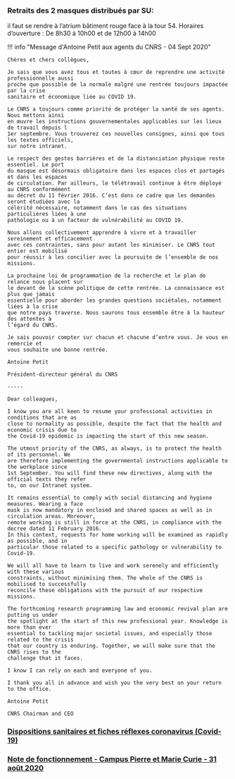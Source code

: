 ### Retraits des 2 masques distribués par SU:

  il faut se rendre à l’atrium bâtiment rouge face à la tour 54.
  Horaires d’ouverture :
  De 8h30 à 10h00 et de 12h00 à 14h00

!!! info "Message d'Antoine Petit aux agents du CNRS - 04 Sept 2020"
    
    Chères et chers collègues,
    
    Je sais que vous avez tous et toutes à cœur de reprendre une activité professionnelle aussi
    proche que possible de la normale malgré une rentrée toujours impactée par la crise
    sanitaire et économique liée au COVID 19.
    
    Le CNRS a toujours comme priorité de protéger la santé de ses agents. Nous mettons ainsi
    en œuvre les instructions gouvernementales applicables sur les lieux de travail depuis l
    1er septembre. Vous trouverez ces nouvelles consignes, ainsi que tous les textes officiels,
    sur notre intranet.
    
    Le respect des gestes barrières et de la distanciation physique reste essentiel. Le port
    du masque est désormais obligatoire dans les espaces clos et partagés et dans les espaces
    de circulation. Par ailleurs, le télétravail continue à être déployé au CNRS conformément
    au décret du 11 février 2016. C’est dans ce cadre que les demandes seront étudiées avec la
    célérité nécessaire, notamment dans le cas des situations particulières liées à une
    pathologie ou à un facteur de vulnérabilité au COVID 19.
    
    Nous allons collectivement apprendre à vivre et à travailler sereinement et efficacement
    avec ces contraintes, sans pour autant les minimiser. Le CNRS tout entier est mobilisé
    pour réussir à les concilier avec la poursuite de l’ensemble de nos missions.
    
    La prochaine loi de programmation de la recherche et le plan de relance nous placent sur
    le devant de la scène politique de cette rentrée. La connaissance est plus que jamais
    essentielle pour aborder les grandes questions sociétales, notamment liées à la crise
    que notre pays traverse. Nous saurons tous ensemble être à la hauteur des attentes à
    l’égard du CNRS.
    
    Je sais pouvoir compter sur chacun et chacune d’entre vous. Je vous en remercie et
    vous souhaite une bonne rentrée.
    
    Antoine Petit
    
    Président-directeur général du CNRS
    
    -----
    
    Dear colleagues,
    
    I know you are all keen to resume your professional activities in conditions that are as
    close to normality as possible, despite the fact that the health and economic crisis due to
    the Covid-19 epidemic is impacting the start of this new season.
    
    The utmost priority of the CNRS, as always, is to protect the health of its personnel. We
    are therefore implementing the governmental instructions applicable to the workplace since
    1st September. You will find these new directives, along with the official texts they refer
    to, on our Intranet system.
    
    It remains essential to comply with social distancing and hygiene measures. Wearing a face
    mask is now mandatory in enclosed and shared spaces as well as in circulation areas. Moreover,
    remote working is still in force at the CNRS, in compliance with the decree dated 11 February 2016.
    In this context, requests for home working will be examined as rapidly as possible, and in
    particular those related to a specific pathology or vulnerability to Covid-19.
    
    We will all have to learn to live and work serenely and efficiently with these various
    constraints, without minimising them. The whole of the CNRS is mobilised to successfully
    reconcile these obligations with the pursuit of our respective missions.
    
    The forthcoming research programming law and economic revival plan are putting us under
    the spotlight at the start of this new professional year. Knowledge is more than ever
    essential to tackling major societal issues, and especially those related to the crisis
    that our country is enduring. Together, we will make sure that the CNRS rises to the
    challenge that it faces.
    
    I know I can rely on each and everyone of you.
    
    I thank you all in advance and wish you the very best on your return to the office.
    
    Antoine Petit
    
    CNRS Chairman and CEO

### [Dispositions sanitaires et fiches réflexes coronavirus (Covid-19)](https://intranet.sorbonne-universite.fr/fr/l-universite/prevention-des-risques-professionnels/fiches-reflexes-coronavirus-covid-19.html?search-keywords=fiches+r%C3%A9flexes)

### [Note de fonctionnement - Campus Pierre et Marie Curie - 31 août 2020](files/note_fonctionnement_campus_PMC_rentree_2020-2021.pdf)



